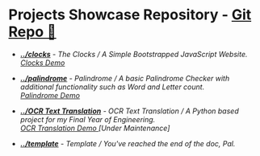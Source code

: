 # Projects Showcase Repository - <a href="github.com/justdharmik/justdharmik.github.io/">Git Repo 🔗 </a>
- <i><b><a href="/clocks/">../clocks</a></b>  -  The Clocks / A Simple Bootstrapped JavaScript Website. </i> <br><a href="https://justdharmik.github.io/clocks" target="_blank" rel="noopener noreferrer"><i>Clocks Demo<i/><a/><br> 
- <i><b><a href="/palindrome/">../palindrome</a></b>  -  Palindrome / A basic Palindrome Checker with additional functionality such as Word and Letter count. </i> <br><a href="https://justdharmik.github.io/palindrome" target="_blank" rel="noopener noreferrer"><i>Palindrome Demo<i/><a/><br> 
- <i><b><a href="http://dharmahost.pythonanywhere.com/" target="_blank" rel="noopener noreferrer">../OCR Text Translation</a></b>  -  OCR Text Translation / A Python based project for my Final Year of Engineering. <br><a href="https://dharmahost.pythonanywhere.com" target="_blank" rel="noopener noreferrer"><i>OCR Translation Demo <i/><a/> [Under Maintenance]</i><br> 

- <i><b><a href="#">../template</a></b>  -  Template / You've reached the end of the doc, Pal. </i><br> 
